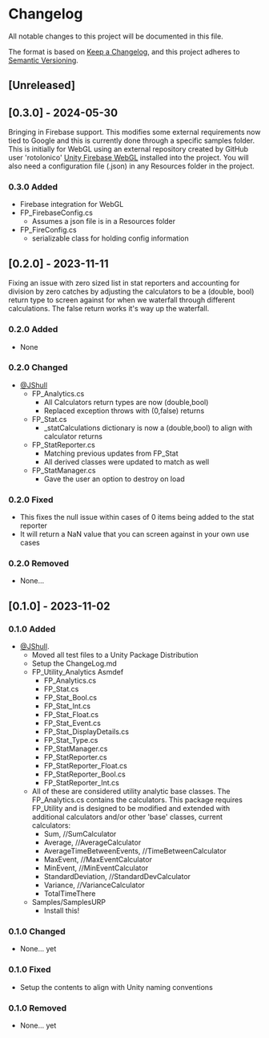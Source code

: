 # Changelog

All notable changes to this project will be documented in this file.

The format is based on [Keep a Changelog](https://keepachangelog.com/en/1.0.0/),
and this project adheres to [Semantic Versioning](https://semver.org/spec/v2.0.0.html).

## [Unreleased]

## [0.3.0] - 2024-05-30

Bringing in Firebase support. This modifies some external requirements now tied to Google and this is currently done through a specific samples folder. This is initially for WebGL using an external repository created by GitHub user 'rotolonico' [Unity Firebase WebGL](https://github.com/rotolonico/FirebaseWebGL/releases) installed into the project. You will also need a configuration file (.json) in any Resources folder in the project.

### 0.3.0 Added

- Firebase integration for WebGL
- FP_FirebaseConfig.cs
  - Assumes a json file is in a Resources folder
- FP_FireConfig.cs
  - serializable class for holding config information

## [0.2.0] - 2023-11-11

Fixing an issue with zero sized list in stat reporters and accounting for division by zero catches by adjusting the calculators to be a (double, bool) return type to screen against for when we waterfall through different calculations. The false return works it's way up the waterfall.

### 0.2.0 Added

- None

### 0.2.0 Changed

- [@JShull](https://github.com/jshull)
  - FP_Analytics.cs
    - All Calculators return types are now (double,bool)
    - Replaced exception throws with (0,false) returns
  - FP_Stat.cs
    - _statCalculations dictionary is now a (double,bool) to align with calculator returns
  - FP_StatReporter.cs
    - Matching previous updates from FP_Stat
    - All derived classes were updated to match as well
  - FP_StatManager.cs
    - Gave the user an option to destroy on load
  
### 0.2.0 Fixed

- This fixes the null issue within cases of 0 items being added to the stat reporter
- It will return a NaN value that you can screen against in your own use cases

### 0.2.0 Removed

- None...

## [0.1.0] - 2023-11-02

### 0.1.0 Added

- [@JShull](https://github.com/jshull).
  - Moved all test files to a Unity Package Distribution
  - Setup the ChangeLog.md
  - FP_Utility_Analytics Asmdef
    - FP_Analytics.cs
    - FP_Stat.cs
    - FP_Stat_Bool.cs
    - FP_Stat_Int.cs
    - FP_Stat_Float.cs
    - FP_Stat_Event.cs
    - FP_Stat_DisplayDetails.cs
    - FP_Stat_Type.cs
    - FP_StatManager.cs
    - FP_StatReporter.cs
    - FP_StatReporter_Float.cs
    - FP_StatReporter_Bool.cs
    - FP_StatReporter_Int.cs
  - All of these are considered utility analytic base classes. The FP_Analytics.cs contains the calculators. This package requires FP_Utility and is designed to be modified and extended with additional calculators and/or other 'base' classes, current calculators:
    - Sum, //SumCalculator
    - Average, //AverageCalculator
    - AverageTimeBetweenEvents, //TimeBetweenCalculator
    - MaxEvent, //MaxEventCalculator
    - MinEvent, //MinEventCalculator
    - StandardDeviation, //StandardDevCalculator
    - Variance, //VarianceCalculator
    - TotalTimeThere
  - Samples/SamplesURP
    - Install this!

### 0.1.0 Changed

- None... yet

### 0.1.0 Fixed

- Setup the contents to align with Unity naming conventions

### 0.1.0 Removed

- None... yet

